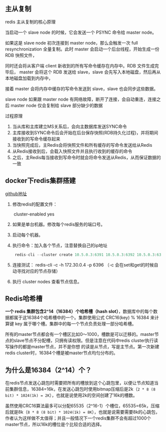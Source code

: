 ## 主从复制

redis 主从复制的核心原理

当启动一个 slave node 的时候，它会发送一个 PSYNC 命令给 master node。

如果这是 slave node 初次连接到 master node，那么会触发一次 full resynchronization 全量复制。此时 master 会启动一个后台线程，开始生成一份 RDB 快照文件，

同时还会将从客户端 client 新收到的所有写命令缓存在内存中。RDB 文件生成完毕后， master 会将这个 RDB 发送给 slave，slave 会先写入本地磁盘，然后再从本地磁盘加载到内存中，

接着 master 会将内存中缓存的写命令发送到 slave，slave 也会同步这些数据。

slave node 如果跟 master node 有网络故障，断开了连接，会自动重连，连接之后 master node 仅会复制给 slave 部分缺少的数据


过程原理

1. 当从库和主库建立MS关系后，会向主数据库发送SYNC命令
2. 主库接收到SYNC命令后会开始在后台保存快照(RDB持久化过程)，并将期间接收到的写命令缓存起来
3. 当快照完成后，主Redis会将快照文件和所有缓存的写命令发送给从Redis
4. 从Redis接收到后，会载入快照文件并且执行收到的缓存的命令
5. 之后，主Redis每当接收到写命令时就会将命令发送从Redis，从而保证数据的一致
   

## docker下redis集群搭建

[github地址](https://github.com/alfredhua/docker/tree/master/redis)

1. 修改redis的配置文件：

   ​	cluster-enabled yes

2. 如果是单台机器。修改每个redis服务的端口号。

3. 启动每个机器。

4. 执行命令：加入各个节点，注意替换自己的ip地址

   ```java
    redis-cli --cluster create 10.5.0.3:6391 10.5.0.3:6392 10.5.0.3:6393 10.5.0.3:6394 10.5.0.3:6395 10.5.0.3:6396 --cluster-replicas 1 
   ```

   

5. 连接测试： redis-cli -c -h 172.30.0.4 -p 6396   （-c 会在set和get的时候自动寻找对应的节点存储）

6. 执行 cluster nodes 查看节点信息。

   

## Redis哈希槽

**一个 redis 集群包含2^14（16384）个哈希槽（hash slot）**，数据库中的每个数据都属于这16384个哈希槽中的一个。集群使用公式 CRC16(key) % 16384 来计算键 key 属于哪个槽。集群中的每一个节点负责处理一部分哈希槽。

所有的master节点都会有一个槽区比如0～1000，槽数是可以迁移的。master节点的slave节点不分配槽，只拥有读权限。但是注意在代码中redis cluster执行读写操作的都是master节点，并不是你想 的读是从节点，写是主节点。第一次新建redis cluster时，16384个槽是被master节点均匀分布的。

## **为什么是16384（2^14）个？**

在redis节点发送心跳包时需要把所有的槽放到这个心跳包里，以便让节点知道当前集群信息，16384=16k，在发送心跳包时使用bitmap压缩后是2k（`2 * 8 (8 bit) * 1024(1k) = 2K`），也就是说使用2k的空间创建了16k的槽数。

虽然使用CRC16算法最多可以分配65535（2^16-1）个槽位，65535=65k，压缩后就是8k（`8 * 8 (8 bit) * 1024(1k) = 8K`），也就是说需要需要8k的心跳包，作者认为这样做不太值得；并且一般情况下一个redis集群不会有超过1000个master节点，所以16k的槽位是个比较合适的选择。

